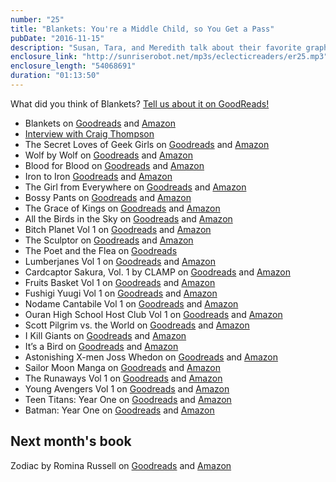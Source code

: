 ```yaml
---
number: "25"
title: "Blankets: You're a Middle Child, so You Get a Pass"
pubDate: "2016-11-15"
description: "Susan, Tara, and Meredith talk about their favorite graphic novels and discuss the graphic novel/memoir 'Blankets' while reminiscing over their own childhood memories."
enclosure_link: "http://sunriserobot.net/mp3s/eclecticreaders/er25.mp3"
enclosure_length: "54068691"
duration: "01:13:50"
---
```

What did you think of Blankets? [Tell us about it on GoodReads!](https://www.goodreads.com/topic/show/18340886)

- Blankets on [Goodreads](https://www.goodreads.com/book/show/25179.Blankets?ac=1&from_search=true)  and [Amazon](https://www.amazon.com/Blankets-Craig-Thompson/dp/177046218X/ref=sr_1_1?s=books&ie=UTF8&qid=1478553395&sr=1-1&keywords=blankets+by+craig+thompson) 
- [Interview with Craig Thompson](http://m.motherjones.com/media/2011/09/craig-thompson-blankets-habibi-interview)
- The Secret Loves of Geek Girls on [Goodreads](https://www.goodreads.com/book/show/26094420-the-secret-loves-of-geek-girls?ac=1&from_search=true)  and [Amazon](https://www.amazon.com/Secret-Loves-Geek-Girls-Expanded/dp/1506700993/ref=sr_1_1?ie=UTF8&qid=1478553333&sr=8-1&keywords=the+secret+loves+of+geek+girls) 
- Wolf by Wolf on [Goodreads](https://www.goodreads.com/book/show/24807186-wolf-by-wolf?ac=1&from_search=true)  and [Amazon](https://www.amazon.com/Wolf-Ryan-Graudin/dp/0316405124/ref=sr_1_1?s=books&ie=UTF8&qid=1478553462&sr=1-1&keywords=wolf+by+wolf+by+ryan+graudin) 
- Blood for Blood on [Goodreads](https://www.goodreads.com/book/show/26864835-blood-for-blood?from_search=true)  and [Amazon](https://www.amazon.com/Blood-Wolf-Ryan-Graudin/dp/0316405159/ref=sr_1_2?s=books&ie=UTF8&qid=1478553462&sr=1-2&keywords=wolf+by+wolf+by+ryan+graudin) 
- Iron to Iron [Goodreads](https://www.goodreads.com/book/show/29105145-iron-to-iron?from_search=true)  and [Amazon](https://www.amazon.com/Iron-Wolf-Ryan-Graudin-ebook/dp/B01922I2QK/ref=sr_1_3?s=books&ie=UTF8&qid=1478553462&sr=1-3&keywords=wolf+by+wolf+by+ryan+graudin) 
- The Girl from Everywhere on [Goodreads](https://www.goodreads.com/book/show/21979832-the-girl-from-everywhere?ac=1&from_search=true)  and [Amazon](https://www.amazon.com/Girl-Everywhere-Heidi-Heilig/dp/0062380753/ref=sr_1_1?s=books&ie=UTF8&qid=1478553575&sr=1-1&keywords=the+girl+from+everywhere+by+heidi+heilig) 
- Bossy Pants on [Goodreads](https://www.goodreads.com/book/show/9418327-bossypants?ac=1&from_search=true)  and [Amazon](https://www.amazon.com/Bossypants-Tina-Fey/dp/0316056898/ref=sr_1_1?s=books&ie=UTF8&qid=1478553632&sr=1-1&keywords=bossy+pants+-+tina+fey)  
- The Grace of Kings on [Goodreads](https://www.goodreads.com/book/show/18952341-the-grace-of-kings?ac=1&from_search=true)  and [Amazon](https://www.amazon.com/Grace-Kings-Dandelion-Dynasty/dp/1481424289/ref=sr_1_1?s=books&ie=UTF8&qid=1478553671&sr=1-1&keywords=the+grace+of+kings) 
- All the Birds in the Sky on [Goodreads](https://www.goodreads.com/book/show/25372801-all-the-birds-in-the-sky?ac=1&from_search=true)  and [Amazon](https://www.amazon.com/All-Birds-Charlie-Jane-Anders/dp/0765379945/ref=sr_1_1?s=books&ie=UTF8&qid=1478553716&sr=1-1&keywords=all+the+birds+in+the+sky+by+charlie+jane+anders)  
- Bitch Planet Vol 1 on [Goodreads](https://www.goodreads.com/book/show/25074849-bitch-planet-vol-1?ac=1&from_search=true)  and [Amazon](https://www.amazon.com/Bitch-Planet-Vol-Extraordinary-Machine/dp/1632153661/ref=sr_1_1?s=books&ie=UTF8&qid=1478553754&sr=1-1&keywords=bitch+planet+vol+1) 
- The Sculptor on [Goodreads](https://www.goodreads.com/book/show/22040598-the-sculptor?ac=1&from_search=true)  and [Amazon](https://www.amazon.com/Sculptor-Scott-McCloud/dp/1596435739/ref=sr_1_1?s=books&ie=UTF8&qid=1478553808&sr=1-1&keywords=the+sculptor) 
- The Poet and the Flea on [Goodreads](https://www.goodreads.com/book/show/26853560-the-poet-and-the-flea?ac=1&from_search=true)  
- Lumberjanes Vol 1 on [Goodreads](https://www.goodreads.com/book/show/22554204-lumberjanes-vol-1?ac=1&from_search=true)  and [Amazon](https://www.amazon.com/Lumberjanes-Vol-Beware-Kitten-Holy/dp/1608866874/ref=sr_1_1?s=books&ie=UTF8&qid=1478553924&sr=1-1&keywords=lumberjanes+vol+1) 
-  Cardcaptor Sakura, Vol. 1 by CLAMP on [Goodreads](https://www.goodreads.com/book/show/229145.Cardcaptor_Sakura_Vol_1?from_search=true) and [Amazon](https://www.amazon.com/Cardcaptor-Sakura-Omnibus-vol-1-ebook/dp/B00P88GNU0/ref=sr_1_2?s=books&ie=UTF8&qid=1478553981&sr=1-2&keywords=Cardcaptor+Sakura%2C+Vol.+1) 
- Fruits Basket Vol 1 on [Goodreads](https://www.goodreads.com/book/show/271199.Fruits_Basket_Vol_1?ac=1&from_search=true)  and [Amazon](https://www.amazon.com/Fruits-Basket-Collectors-Vol-1/dp/0316360163/ref=sr_1_1?s=books&ie=UTF8&qid=1478554041&sr=1-1&keywords=fruits+basket+volume+1) 
- Fushigi Yuugi Vol 1 on [Goodreads](https://www.goodreads.com/book/show/4056878-fushigi-y-gi-vol-1?ac=1&from_search=true) and [Amazon](https://www.amazon.com/Fushigi-Yugi-Mysterious-Play-Priestess/dp/156931957X/ref=sr_1_1?s=books&ie=UTF8&qid=1478554092&sr=1-1&keywords=Fushigi+Yuugi+Vol+1) 
- Nodame Cantabile Vol 1 on [Goodreads](https://www.goodreads.com/book/show/1261277.Nodame_Cantabile_Vol_1?ac=1&from_search=true)  and [Amazon](https://www.amazon.com/Nodame-Cantabile-Vol-Tomoko-Ninomiya/dp/0345481720/ref=sr_1_1?s=books&ie=UTF8&qid=1478554148&sr=1-1&keywords=Nodame+Cantabile+Vol+1) 
- Ouran High School Host Club Vol 1 on [Goodreads](https://www.goodreads.com/book/show/1087204.Ouran_High_School_Host_Club_Vol_1?ac=1&from_search=true)  and [Amazon](https://www.amazon.com/Ouran-High-School-Host-Club/dp/1591169151/ref=sr_1_1?s=books&ie=UTF8&qid=1478554194&sr=1-1&keywords=Ouran+High+School+Host+Club+Vol+1) 
- Scott Pilgrim vs. the World on [Goodreads](https://www.goodreads.com/book/show/29801.Scott_Pilgrim_Vs_the_World?ac=1&from_search=true) and [Amazon](https://www.amazon.com/Scott-Pilgrim-World-Bryan-OMalley/dp/0007340486/ref=sr_1_5?s=books&ie=UTF8&qid=1478554277&sr=1-5&keywords=scott+pilgrim+vs.+the+world+graphic+novel) 
- I Kill Giants on [Goodreads](https://www.goodreads.com/book/show/6435893-i-kill-giants?ac=1&from_search=true) and [Amazon](https://www.amazon.com/I-Kill-Giants-Joe-Kelly/dp/1607060922/ref=sr_1_2?s=books&ie=UTF8&qid=1478554341&sr=1-2&keywords=i+kill+giants+graphic+novel) 
- It’s a Bird on [Goodreads](https://www.goodreads.com/book/show/373150.It_s_a_Bird_?ac=1&from_search=true) and [Amazon](https://www.amazon.com/Its-Bird-Steven-T-Seagle/dp/1401203116/ref=sr_1_1?s=books&ie=UTF8&qid=1478554384&sr=1-1&keywords=it%27s+a+bird) 
- Astonishing X-men Joss Whedon on [Goodreads](https://www.goodreads.com/book/show/31979.Astonishing_X_Men_Vol_1?ac=1&from_search=true) and [Amazon](https://www.amazon.com/Astonishing-X-Men-Vol-1-Gifted/dp/0785115315/ref=sr_1_3?s=books&ie=UTF8&qid=1478554444&sr=1-3&keywords=astonishing+x-men+joss+whedon) 
- Sailor Moon Manga on [Goodreads](https://www.goodreads.com/book/show/500503.Sailor_Moon_1?ac=1&from_search=true) and [Amazon](https://www.amazon.com/Sailor-Moon-Vol-Naoko-Takeuchi/dp/189221301X/ref=sr_1_sc_2?s=books&ie=UTF8&qid=1478554507&sr=1-2-spell&keywords=salor+moon+vol+1) 
- The Runaways Vol 1 on [Goodreads](https://www.goodreads.com/book/show/7389.Runaways_Vol_1?ac=1&from_search=true) and [Amazon](https://www.amazon.com/Runaways-Vol-1-Pride-Joy/dp/0785113797/ref=sr_1_1?s=books&ie=UTF8&qid=1478554557&sr=1-1&keywords=the+runaway+vol+1) 
- Young Avengers Vol 1 on [Goodreads](https://www.goodreads.com/book/show/331205.Young_Avengers_Vol_1?ac=1&from_search=true) and [Amazon](https://www.amazon.com/Young-Avengers-Vol-Kieron-Gillen/dp/0785167080/ref=sr_1_1?s=books&ie=UTF8&qid=1478554609&sr=1-1&keywords=young+avengers+vol+1) 
- Teen Titans: Year One on [Goodreads](https://www.goodreads.com/book/show/3138825-teen-titans?ac=1&from_search=true)  and [Amazon](https://www.amazon.com/Teen-Titans-Vol-Kids-Game/dp/1401203086/ref=sr_1_2?s=books&ie=UTF8&qid=1478554651&sr=1-2&keywords=teen+titans+vol+1) 
- Batman: Year One on [Goodreads](https://www.goodreads.com/book/show/59980.Batman?ac=1&from_search=true)  and [Amazon](https://www.amazon.com/Batman-Year-One-Frank-Miller/dp/1401207529/ref=sr_1_1?s=books&ie=UTF8&qid=1478554695&sr=1-1&keywords=batman+year+one)

## Next month's book
Zodiac by Romina Russell on [Goodreads](http://www.goodreads.com/book/show/20821306-zodiac) and [Amazon](http://a.co/4mC42zI)

